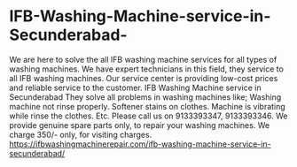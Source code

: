 # IFB-Washing-Machine-service-in-Secunderabad-
  We are here to solve the all IFB washing machine services for all types of washing machines. We have expert technicians in this field, they service to all IFB washing machines. Our service center is providing low-cost prices and reliable service to the customer. IFB Washing Machine service in Secunderabad They solve all problems in washing machines like;  Washing machine not rinse properly.  Softener stains on clothes.  Machine is vibrating while rinse the clothes. Etc. Please call us on 9133393347, 9133393346. We provide genuine spare parts only, to repair your washing machines. We charge 350/- only, for visiting charges. https://ifbwashingmachinerepair.com/ifb-washing-machine-service-in-secunderabad/
